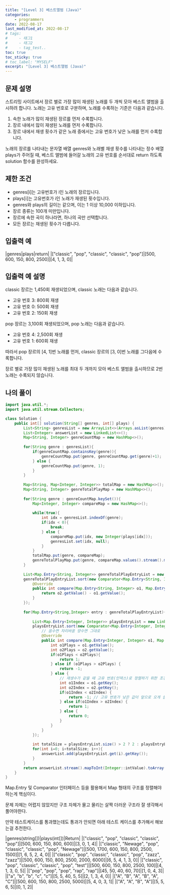 ```yaml
---
title: "[Level 3] 베스트앨범 (Java)"
categories: 
    - programmers
date: 2022-08-17
last_modified_at: 2022-08-17
# tags:
#     - 태그1
#     - 태그2
#     - tag_test..
toc: true
toc_sticky: true
# toc_label: "MYSELF"
excerpt: "[Level 3] 베스트앨범 (Java)"
---
```

## **문제 설명**
스트리밍 사이트에서 장르 별로 가장 많이 재생된 노래를 두 개씩 모아 베스트 앨범을 출시하려 합니다. 노래는 고유 번호로 구분하며, 노래를 수록하는 기준은 다음과 같습니다.

1. 속한 노래가 많이 재생된 장르를 먼저 수록합니다.
2. 장르 내에서 많이 재생된 노래를 먼저 수록합니다.
3. 장르 내에서 재생 횟수가 같은 노래 중에서는 고유 번호가 낮은 노래를 먼저 수록합니다.

노래의 장르를 나타내는 문자열 배열 genres와 노래별 재생 횟수를 나타내는 정수 배열 plays가 주어질 때, 베스트 앨범에 들어갈 노래의 고유 번호를 순서대로 return 하도록 solution 함수를 완성하세요.

## **제한 조건**
- genres[i]는 고유번호가 i인 노래의 장르입니다.
- plays[i]는 고유번호가 i인 노래가 재생된 횟수입니다.
- genres와 plays의 길이는 같으며, 이는 1 이상 10,000 이하입니다.
- 장르 종류는 100개 미만입니다.
- 장르에 속한 곡이 하나라면, 하나의 곡만 선택합니다.
- 모든 장르는 재생된 횟수가 다릅니다.

## **입출력 예**

|genres|plays|return|
|["classic", "pop", "classic", "classic", "pop"]|[500, 600, 150, 800, 2500]|[4, 1, 3, 0]|

## **입출력 예 설명**
classic 장르는 1,450회 재생되었으며, classic 노래는 다음과 같습니다.

- 고유 번호 3: 800회 재생
- 고유 번호 0: 500회 재생
- 고유 번호 2: 150회 재생

pop 장르는 3,100회 재생되었으며, pop 노래는 다음과 같습니다.

- 고유 번호 4: 2,500회 재생
- 고유 번호 1: 600회 재생

따라서 pop 장르의 [4, 1]번 노래를 먼저, classic 장르의 [3, 0]번 노래를 그다음에 수록합니다.

장르 별로 가장 많이 재생된 노래를 최대 두 개까지 모아 베스트 앨범을 출시하므로 2번 노래는 수록되지 않습니다.

## **나의 풀이**
```java
import java.util.*;
import java.util.stream.Collectors;

class Solution {
    public int[] solution(String[] genres, int[] plays) {
        List<String> genresList = new ArrayList<>(Arrays.asList(genres));
        List<Integer> answerList = new LinkedList<>();
        Map<String, Integer> genreCountMap = new HashMap<>();
        
        for(String genre : genresList){
            if(genreCountMap.containsKey(genre)){
                genreCountMap.put(genre, genreCountMap.get(genre)+1);
            } else {
                genreCountMap.put(genre, 1);
            }
        }
        
        Map<String, Map<Integer, Integer>> totalMap = new HashMap<>();
        Map<String, Integer> genreTotalPlayMap = new HashMap<>();
        
        for(String genre : genreCountMap.keySet()){
            Map<Integer, Integer> compareMap = new HashMap<>();
            
            while(true){
                int idx = genresList.indexOf(genre);
                if(idx < 0){
                    break;
                } else {       
                    compareMap.put(idx, new Integer(plays[idx]));
                    genresList.set(idx, null);
                }
            }
            totalMap.put(genre, compareMap);
            genreTotalPlayMap.put(genre, compareMap.values().stream().mapToInt(Integer::intValue).sum());
        }
        
        List<Map.Entry<String, Integer>> genreTotalPlayEntryList = new LinkedList<>(genreTotalPlayMap.entrySet());
        genreTotalPlayEntryList.sort(new Comparator<Map.Entry<String, Integer>>() {
            @Override
            public int compare(Map.Entry<String, Integer> o1, Map.Entry<String, Integer> o2) {
                return o2.getValue() - o1.getValue();
            }
        });
                
        for(Map.Entry<String,Integer> entry : genreTotalPlayEntryList){
            
            List<Map.Entry<Integer, Integer>> playsEntryList = new LinkedList<>(totalMap.get(entry.getKey()).entrySet());
            playsEntryList.sort(new Comparator<Map.Entry<Integer, Integer>>() {
                // 음수면 자리바꿈 양수면 그대로
                @Override
                public int compare(Map.Entry<Integer, Integer> o1, Map.Entry<Integer, Integer> o2) {
                    int o1Plays = o1.getValue();
                    int o2Plays = o2.getValue();
                    if(o1Plays < o2Plays){
                        return 1;
                    } else if (o1Plays > o2Plays) {
                        return -1;
                    } else {
                        // 재생수가 같을 때 고유 번호(인덱스)로 정렬하기 위한 조건문
                        int o1Index = o1.getKey();
                        int o2Index = o2.getKey();
                        if(o1Index < o2Index) {
                            return -1; // 고유 번호가 낮은 값이 앞으로 오게 설정
                        } else if(o1Index > o2Index) {
                            return 1;
                        } else {
                            return 0;
                        }
                    }
                }
            });
            
            int totalSize = playsEntryList.size() > 2 ? 2 : playsEntryList.size();
            for(int i=0; i<totalSize; i++){
                answerList.add(playsEntryList.get(i).getKey());    
            }
        }
        return answerList.stream().mapToInt(Integer::intValue).toArray();
    }
}
```

Map.Entry 및 Comparator 인터페이스 등을 활용해서 Map 형태의 구조를 정렬해야 하는게 핵심이다.

문제 자체는 어렵지 않았지만 구조 자체가 물고 물리는 살짝 더러운 구조라 잘 생각해서 풀어야한다.

만약 테스트케이스를 통과했는데도 통과가 안되면 아래 테스트 케이스를 추가해서 해보는걸 추천한다.

|genres(string[])|plays(int[])|Return|
|["classic", "pop", "classic", "classic", "pop"]|[500, 600, 150, 800, 600]|[3, 0, 1, 4]|
|["classic", "Newage", "pop", "classic", "classic", "pop", "Newage"]|[500, 1700, 600, 150, 800, 2500, 1500]|[1, 6, 5, 2, 4, 0]|
|["classic", "pop", "classic", "classic", "pop", "zazz", "zazz"]|[500, 600, 150, 800, 2500, 2000, 6000]|[6, 5, 4, 1, 3, 0]|
|["classic", "pop", "classic", "classic", "pop", "test"]|[500, 600, 150, 800, 2500, 100]|[4, 1, 3, 0, 5]|
|["pop", "pop", "pop", "rap", "rap"]|[45, 50, 40, 60, 70]|[1, 0, 4, 3]|
|["a", "b", "b", "c", "c"]|[5, 5, 40, 5, 5]|[2, 1, 3, 4, 0]|
|["A", "B", "A", "B", "A", "C"]|[500, 600, 150, 800, 2500, 5000]|[5, 4, 0, 3, 1]|
|["A", "A", "B", "A"]|[5, 5, 6, 5]|[0, 1, 2]|
